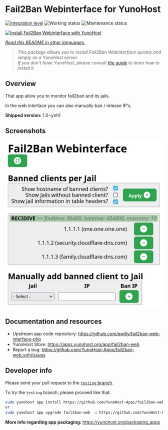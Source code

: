 <!--
N.B.: This README was automatically generated by <https://github.com/YunoHost/apps/tree/master/tools/readme_generator>
It shall NOT be edited by hand.
-->

# Fail2Ban Webinterface for YunoHost

[![Integration level](https://dash.yunohost.org/integration/fail2ban-web.svg)](https://ci-apps.yunohost.org/ci/apps/fail2ban-web/) ![Working status](https://ci-apps.yunohost.org/ci/badges/fail2ban-web.status.svg) ![Maintenance status](https://ci-apps.yunohost.org/ci/badges/fail2ban-web.maintain.svg)

[![Install Fail2Ban Webinterface with YunoHost](https://install-app.yunohost.org/install-with-yunohost.svg)](https://install-app.yunohost.org/?app=fail2ban-web)

*[Read this README in other languages.](./ALL_README.md)*

> *This package allows you to install Fail2Ban Webinterface quickly and simply on a YunoHost server.*  
> *If you don't have YunoHost, please consult [the guide](https://yunohost.org/install) to learn how to install it.*

## Overview

That app allow you to monitor fail2ban and its jails.

In the web interface you can also manually ban / release IP's.


**Shipped version:** 1.0~ynh1

## Screenshots

![Screenshot of Fail2Ban Webinterface](./doc/screenshots/screenshot.jpg)

## Documentation and resources

- Upstream app code repository: <https://github.com/ewilly/fail2ban-web-interface-php>
- YunoHost Store: <https://apps.yunohost.org/app/fail2ban-web>
- Report a bug: <https://github.com/YunoHost-Apps/fail2ban-web_ynh/issues>

## Developer info

Please send your pull request to the [`testing` branch](https://github.com/YunoHost-Apps/fail2ban-web_ynh/tree/testing).

To try the `testing` branch, please proceed like that:

```bash
sudo yunohost app install https://github.com/YunoHost-Apps/fail2ban-web_ynh/tree/testing --debug
or
sudo yunohost app upgrade fail2ban-web -u https://github.com/YunoHost-Apps/fail2ban-web_ynh/tree/testing --debug
```

**More info regarding app packaging:** <https://yunohost.org/packaging_apps>
